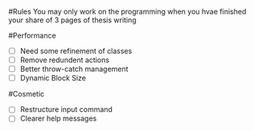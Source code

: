 #Rules
You may only work on the programming when you hvae finished your share of 3 pages of thesis writing

#Performance
- [ ] Need some refinement of classes
- [ ] Remove redundent actions
- [ ] Better throw-catch management
- [ ] Dynamic Block Size

#Cosmetic
- [ ] Restructure input command
- [ ] Clearer help messages
